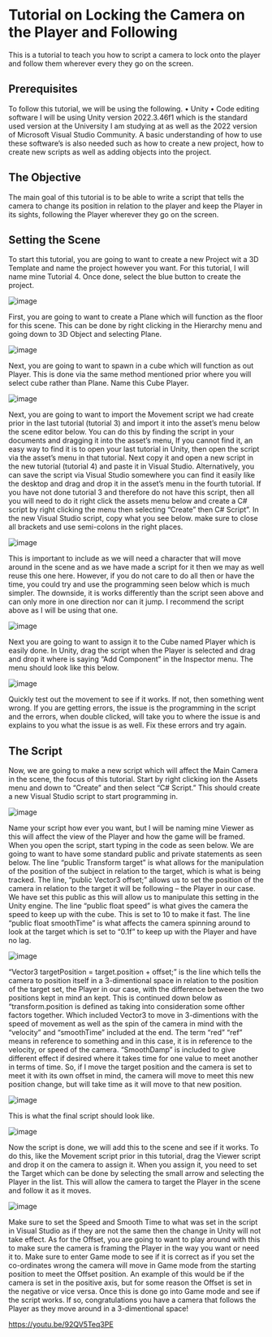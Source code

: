 # Tutorial on Locking the Camera on the Player and Following
This is a tutorial to teach you how to script a camera to lock onto the player and follow them wherever every they go on the screen. 

## Prerequisites
To follow this tutorial, we will be using the following.
•	Unity
•	Code editing software
I will be using Unity version 2022.3.46f1 which is the standard used version at the University I am studying at as well as the 2022 version of Microsoft Visual Studio Community. 
A basic understanding of how to use these software’s is also needed such as how to create a new project, how to create new scripts as well as adding objects into the project. 

## The Objective
The main goal of this tutorial is to be able to write a script that tells the camera to change its position in relation to the player and keep the Player in its sights, following the Player wherever they go on the screen. 

## Setting the Scene
To start this tutorial, you are going to want to create a new Project wit a 3D Template and name the project however you want. For this tutorial, I will name mine Tutorial 4. Once done, select the blue button to create the project. 

![image](https://github.com/user-attachments/assets/6b6aab9a-1bb4-4eb1-a270-e452dc81f344)

First, you are going to want to create a Plane which will function as the floor for this scene. This can be done by right clicking in the Hierarchy menu and going down to 3D Object and selecting Plane. 

![image](https://github.com/user-attachments/assets/87818ff7-249e-4654-b160-31210099b204)

Next, you are going to want to spawn in a cube which will function as out Player. This is done via the same method mentioned prior where you will select cube rather than Plane. Name this Cube Player. 

![image](https://github.com/user-attachments/assets/b7d3cd3c-3e0a-4529-9f84-9c47459fe955)

Next, you are going to want to import the Movement script we had create prior in the last tutorial (tutorial 3) and import it into the asset’s menu below the scene editor below. You can do this by finding the script in your documents and dragging it into the asset’s menu, 
If you cannot find it, an easy way to find it is to open your last tutorial in Unity, then open the script via the asset’s menu in that tutorial. Next copy it and open a new script in the new tutorial (tutorial 4) and paste it in Visual Studio. Alternatively, you can save the script via Visual Studio somewhere you can find it easily like the desktop and drag and drop it in the asset’s menu in the fourth tutorial. 
If you have not done tutorial 3 and therefore do not have this script, then all you will need to do it right click the assets menu below and create a C# script by right clicking the menu then selecting “Create” then C# Script”. In the new Visual Studio script, copy what you see below. make sure to close all brackets and use semi-colons in the right places. 

![image](https://github.com/user-attachments/assets/35f36015-8f73-4aed-a9d4-a1f4b6d15f67)

This is important to include as we will need a character that will move around in the scene and as we have made a script for it then we may as well reuse this one here. However, if you do not care to do all then or have the time, you could try and use the programming seen below which is much simpler. The downside, it is works differently than the script seen above and can only more in one direction nor can it jump. I recommend the script above as I will be using that one. 

![image](https://github.com/user-attachments/assets/812aa7c5-e795-4de1-8a8f-dff8faaf49e8)

Next you are going to want to assign it to the Cube named Player which is easily done. In Unity, drag the script when the Player is selected and drag and drop it where is saying “Add Component” in the Inspector menu. The menu should look like this below. 

![image](https://github.com/user-attachments/assets/161b9156-f14e-4aba-aeb1-4278b63563ab)

Quickly test out the movement to see if it works. If not, then something went wrong. If you are getting errors, the issue is the programming in the script and the errors, when double clicked, will take you to where the issue is and explains to you what the issue is as well. Fix these errors and try again. 

## The Script
Now, we are going to make a new script which will affect the Main Camera in the scene, the focus of this tutorial. Start by right clicking ion the Assets menu and down to “Create” and then select “C# Script.” This should create a new Visual Studio script to start programming in. 

![image](https://github.com/user-attachments/assets/40b8caa2-9b48-42a0-9ad9-9c5e3f01d5a5)

Name your script how ever you want, but I will be naming mine Viewer as this will affect the view of the Player and how the game will be framed. 
When you open the script, start typing in the code as seen below. We are going to want to have some standard public and private statements as seen below.
The line “public Transform target” is what allows for the manipulation of the position of the subject in relation to the target, which is what is being tracked. 
The line, “public Vector3 offset;” allows us to set the position of the camera in relation to the target it will be following – the Player in our case. We have set this public as this will allow us to manipulate this setting in the Unity engine. 
The line “public float speed” is what gives the camera the speed to keep up with the cube. This is set to 10 to make it fast. 
The line “public float smoothTime” is what affects the camera spinning around to look at the target which is set to “0.1f” to keep up with the Player and have no lag. 

![image](https://github.com/user-attachments/assets/d69a06ed-7cef-4af1-8bf2-426e9328a2bd)

“Vector3 targetPosition = target.position + offset;” is the line which tells the camera to position itself in a 3-dimentional space in relation to  the position of the target set, the Player in our case, with the difference between the two positions kept in mind an kept. 
This is continued down below as “transform.position is defined as taking into consideration some ofther factors together. Which included Vector3 to move in 3-dimentions with the speed of movement as well as the spin of the camera in mind with the “velocity” and “smoothTime” included at the end. 
The term “red” “ref” means in reference to something and in this case, it is in reference to the velocity, or speed of the camera. 
“SmoothDamp” is included to give different effect if desired where it takes time for one value to meet another in terms of time. So, if I move the target position and the camera is set to meet it with its own offset in mind, the camera will move to meet this new position change, but will take time as it will move to that new position. 

![image](https://github.com/user-attachments/assets/94c034dd-b2ec-45f4-9d14-7f7b7c3ccc2a)

This is what the final script should look like.

![image](https://github.com/user-attachments/assets/176e49ec-09d1-46f7-80c9-dea81e1f9962)

Now the script is done, we will add this to the scene and see if it works. To do this, like the Movement script prior in this tutorial, drag the Viewer script and drop it on the camera to assign it. 
When you assign it, you need to set the Target which can be done by selecting the small arrow and selecting the Player in the list. This will allow the camera to target the Player in the scene and follow it as it moves. 

![image](https://github.com/user-attachments/assets/50eb85ba-c05c-4800-acff-ff75d98efdce)

Make sure to set the Speed and Smooth Time to what was set in the script in Visual Studio as if they are not the same then the change in Unity will not take effect. 
As for the Offset, you are going to want to play around with this to make sure the camera is framing the Player in the way you want or need it to. Make sure to enter Game mode to see if it is correct as if you set the co-ordinates wrong the camera will move in Game mode from the starting position to meet the Offset position. 
An example of this would be if the camera is set in the positive axis, but for some reason the Offset is set in the negative or vice versa. 
Once this is done go into Game mode and see if the script works. If so, congratulations you have a camera that follows the Player as they move around in a 3-dimentional space!

https://youtu.be/92QV5Teq3PE
